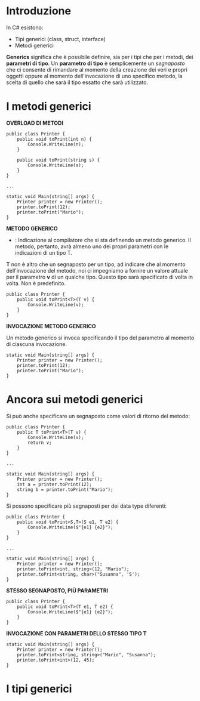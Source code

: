 # Introduzione

In C# esistono:
* Tipi generici (class, struct, interface)
* Metodi generici

**Generics** significa che è possibile definire, sia per i tipi che per i metodi, dei **parametri di tipo**.
Un **parametro di tipo** è semplicemente un *segnaposto* che ci consente di rimandare al momento della creazione dei veri e propri oggetti oppure al momento dell'invocazione di uno specifico metodo, la scelta di quello che sarà il tipo essatto che sarà utilizzato.

# I metodi generici

**OVERLOAD DI METODI**

```
public class Printer {
    public void toPrint(int n) {
        Console.WriteLine(n);
    }

    public void toPrint(string s) {
        Console.WriteLine(s);
    }
}

...

static void Main(string[] args) {
    Printer printer = new Printer();
    printer.toPrint(12);
    printer.toPrint("Mario");
}
```

**METODO GENERICO**

* **<T>** : Indicazione al compilatore che si sta definendo un metodo generico.
            Il metodo, pertanto, avrà almeno uno dei propri parametri con le indicazioni di un tipo T.

**T** non è altro che un segnaposto per un tipo, ad indicare che al momento dell'invocazione del metodo, noi ci impegniamo a fornire un valore attuale per il parametro **v** di un qualche tipo.
Questo tipo sarà specificato di volta in volta. Non è predefinito.

```
public class Printer {
    public void toPrint<T>(T v) {
        Console.WriteLine(v);
    }
}
```

**INVOCAZIONE METODO GENERICO**

Un metodo generico si invoca specificando il tipo del parametro al momento di ciascuna invocazione.

```
static void Main(string[] args) {
    Printer printer = new Printer();
    printer.toPrint(12);
    printer.toPrint("Mario");
}
```
# Ancora sui metodi generici

Si può anche specificare un segnaposto come valori di ritorno del metodo:

```
public class Printer {
    public T toPrint<T>(T v) {
        Console.WriteLine(v);
        return v;
    }
}

...

static void Main(string[] args) {
    Printer printer = new Printer();
    int a = printer.toPrint(12);
    string b = printer.toPrint("Mario");
}
```

Si possono specificare più segnaposti per dei data type diferenti:

```
public class Printer {
    public void toPrint<S,T>(S e1, T e2) {
        Console.WriteLine($"{e1} {e2}");
    }
}

...

static void Main(string[] args) {
    Printer printer = new Printer();
    printer.toPrint<int, string>(12, "Mario");
    printer.toPrint<string, char>("Susanna", 'S');
}
```

**STESSO SEGNAPOSTO, PIÙ PARAMETRI**

```
public class Printer {
    public void toPrint<T>(T e1, T e2) {
        Console.WriteLine($"{e1} {e2}");
    }
}
```

**INVOCAZIONE CON PARAMETRI DELLO STESSO TIPO T**

```
static void Main(string[] args) {
    Printer printer = new Printer();
    printer.toPrint<string, string>("Mario", "Susanna");
    printer.toPrint<int>(12, 45);
}
```

# I tipi generici